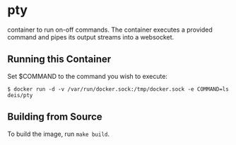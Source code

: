 pty
=========

container to run on-off commands. The container executes a provided command and
pipes its output streams into a websocket.

## Running this Container

Set $COMMAND to the command you wish to execute:

    $ docker run -d -v /var/run/docker.sock:/tmp/docker.sock -e COMMAND=ls deis/pty

## Building from Source

To build the image, run `make build`.
